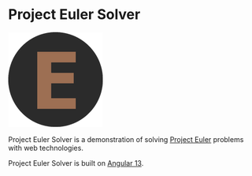 # Project Euler Solver

<a href="https://euler.loicviennois.com/" target="_blank"><img src="apps/euler-client/src/assets/icons/icon-192x192.png" width="192" alt="logo" /></a>

Project Euler Solver is a demonstration of solving [Project Euler](https://projecteuler.net/) problems with web
technologies.

Project Euler Solver is built on [Angular 13](https://angular.io).
